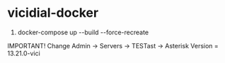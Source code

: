 # vicidial-docker
1. docker-compose up --build --force-recreate

IMPORTANT! Change Admin -> Servers -> TESTast -> Asterisk Version = 13.21.0-vici
